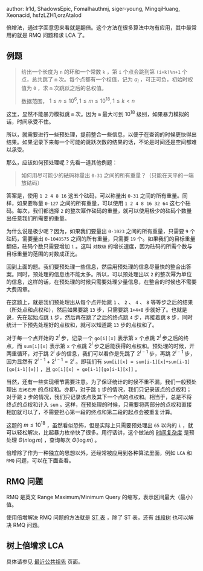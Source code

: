 author: Ir1d, ShadowsEpic, Fomalhauthmj, siger-young, MingqiHuang, Xeonacid, hsfzLZH1,orzAtalod

倍增法，通过字面意思来看就是翻倍。这个方法在很多算法中均有应用，其中最常用的就是 RMQ 问题和求 LCA 了。

## 例题

> 给出一个长度为 `n` 的环和一个常数 `k` ，第 `i` 个点会跳到第 `(i+k)%n+1` 个点，总共跳了 `m` 次。每个点都有一个权值，记为 $a_i$ ，可正可负，初始时权值为 `0` ，求 `m` 次跳跃之后的总权值。
>
> 数据范围， $1\leq n\leq 10^6,1\leq m\leq 10^{18},1\leq k<n$ 

这里，显然不能暴力模拟跳 `m` 次。因为 `m` 最大可到 $10^{18}$ 级别，如果暴力模拟的话，时间承受不住。

所以，就需要进行一些预处理，提前整合一些信息，以便于在查询的时候更快得出结果。如果记录下来每一个可能的跳跃次数的结果的话，不论是时间还是空间都难以承受。

那么，应该如何预处理呢？先看一道其他例题：

> 如何用尽可能少的砝码称量出 `0-31` 之间的所有重量？（只能在天平的一端放砝码）

答案是，使用 `1 2 4 8 16` 这五个砝码，可以称量出 `0-31` 之间的所有重量。同样，如果要称量 `0-127` 之间的所有重量，可以使用 `1 2 4 8 16 32 64` 这七个砝码。每次，我们都选择 `2` 的整次幂作砝码的重量，就可以使用极少的砝码个数量出任意我们所需要的重量。

为什么说是极少呢？因为，如果我们要量出 `0-1023` 之间的所有重量，只需要 `9` 个砝码，需要量出 `0-1048575` 之间的所有重量，只需要 `19` 个。如果我们的目标重量翻倍，砝码个数只需要增加 `1` 。这叫 `对数级` 的增长速度，因为砝码的所需个数与目标重量的范围的对数成正比。

回到上面的题。我们要预处理一些信息，然后用预处理的信息尽量快的整合出答案。同时，预处理的信息也不能太多。所以，可以预处理出以 `2` 的整次幂为单位的信息，这样的话，在预处理的时候只需要处理少量信息，在整合的时候也不需要大费周章。

在这题上，就是我们预处理出从每个点开始跳 `1` 、 `2` 、 `4` 、 `8` 等等步之后的结果（所处点和点权和），然后如果要跳 `13` 步，只需要跳 `1+4+8` 步就好了。也就是说，先在起始点跳 `1` 步，然后再在跳了之后的终点跳 `4` 步，再接着跳 `8` 步，同时统计一下预先处理好的点权和，就可以知道跳 `13` 步的点权和了。

对于每一个点开始的 $2^i$ 步，记录一个 `go[i][x]` 表示第 `x` 个点跳 $2^i$ 步之后的终点，而 `sum[i][x]` 表示第 `x` 个点跳 $2^i$ 步之后能获得的点权和。预处理的时候，开两重循环，对于跳 $2^i$ 步的信息，我们可以看作是先跳了 $2^{i-1}$ 步，再跳 $2^{i-1}$ 步，因为显然有 $2^{i-1}+2^{i-1}=2^i$ 。即我们有 `sum[i][x] = sum[i-1][x]+sum[i-1][go[i-1][x]]` ，且 `go[i][x] = go[i-1][go[i-1][x]]` 。

当然，还有一些实现细节需要注意。为了保证统计的时候不重不漏，我们一般预处理出 `左闭右开` 的点权和。亦即，对于跳 `1` 步的情况，我们只记录该点的点权和；对于跳 `2` 步的情况，我们只记录该点及其下一个点的点权和。相当于，总是不将终点的点权和计入 `sum` 。这样，在预处理的时候，只需要将两部分的点权和直接相加就可以了，不需要担心第一段的终点和第二段的起点会被重复计算。

这题的 $m\leq 10^{18}$ ，虽然看似恐怖，但是实际上只需要预处理出 `65` 以内的 `i` ，就可以轻松解决，比起暴力枚举快了很多。用行话讲，这个做法的 [时间复杂度](https://oi-wiki.org/misc/complexity/) 是预处理 $\Theta(n\log m)$ ，查询每次 $\Theta(\log m)$ 。

倍增除了作为一种独立的思想以外，还经常被应用到各种算法里面，例如 `LCA` 和 `RMQ` 问题，可以在下面查看。

## RMQ 问题

RMQ 是英文 Range Maximum/Minimum Query 的缩写，表示区间最大（最小）值。

使用倍增解决 RMQ 问题的方法就是 [ST 表](/ds/sparse-table) ，除了 ST 表，还有 [线段树](/ds/seg) 也可以解决 RMQ 问题。

## 树上倍增求 LCA

具体请参见 [最近公共祖先](/graph/lca/#_5) 页面。
